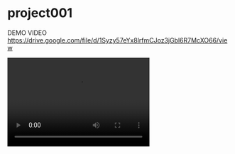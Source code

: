 # project001

DEMO VIDEO https://drive.google.com/file/d/1Syzy57eYx8lrfmCJoz3jGbl6R7McXO66/view

<video src="screen recording/credit_management.mp4" width="320" height="200" controls preload></video>

